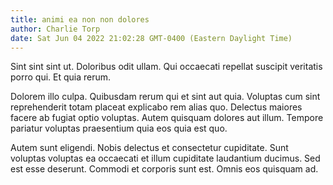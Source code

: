 ```yaml
---
title: animi ea non non dolores
author: Charlie Torp
date: Sat Jun 04 2022 21:02:28 GMT-0400 (Eastern Daylight Time)
---
```

Sint sint sint ut. Doloribus odit ullam. Qui occaecati repellat suscipit veritatis porro qui. Et quia rerum.

 Dolorem illo culpa. Quibusdam rerum qui et sint aut quia. Voluptas cum sint reprehenderit totam placeat explicabo rem alias quo. Delectus maiores facere ab fugiat optio voluptas. Autem quisquam dolores aut illum. Tempore pariatur voluptas praesentium quia eos quia est quo.

 Autem sunt eligendi. Nobis delectus et consectetur cupiditate. Sunt voluptas voluptas ea occaecati et illum cupiditate laudantium ducimus. Sed est esse deserunt. Commodi et corporis sunt est. Omnis eos quisquam ad.